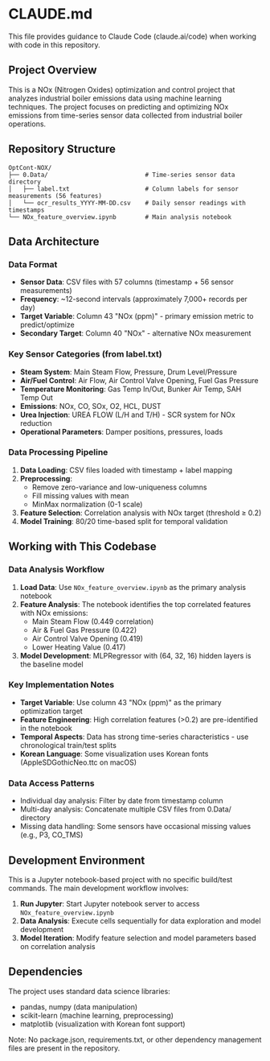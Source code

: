 # CLAUDE.md

This file provides guidance to Claude Code (claude.ai/code) when working with code in this repository.

## Project Overview

This is a NOx (Nitrogen Oxides) optimization and control project that analyzes industrial boiler emissions data using machine learning techniques. The project focuses on predicting and optimizing NOx emissions from time-series sensor data collected from industrial boiler operations.

## Repository Structure

```
OptCont-NOX/
├── 0.Data/                           # Time-series sensor data directory
│   ├── label.txt                     # Column labels for sensor measurements (56 features)
│   └── ocr_results_YYYY-MM-DD.csv    # Daily sensor readings with timestamps
└── NOx_feature_overview.ipynb        # Main analysis notebook
```

## Data Architecture

### Data Format
- **Sensor Data**: CSV files with 57 columns (timestamp + 56 sensor measurements)
- **Frequency**: ~12-second intervals (approximately 7,000+ records per day)
- **Target Variable**: Column 43 "NOx (ppm)" - primary emission metric to predict/optimize
- **Secondary Target**: Column 40 "NOx" - alternative NOx measurement

### Key Sensor Categories (from label.txt)
- **Steam System**: Main Steam Flow, Pressure, Drum Level/Pressure
- **Air/Fuel Control**: Air Flow, Air Control Valve Opening, Fuel Gas Pressure
- **Temperature Monitoring**: Gas Temp In/Out, Bunker Air Temp, SAH Temp Out
- **Emissions**: NOx, CO, SOx, O2, HCL, DUST
- **Urea Injection**: UREA FLOW (L/H and T/H) - SCR system for NOx reduction
- **Operational Parameters**: Damper positions, pressures, loads

### Data Processing Pipeline
1. **Data Loading**: CSV files loaded with timestamp + label mapping
2. **Preprocessing**: 
   - Remove zero-variance and low-uniqueness columns
   - Fill missing values with mean
   - MinMax normalization (0-1 scale)
3. **Feature Selection**: Correlation analysis with NOx target (threshold ≥ 0.2)
4. **Model Training**: 80/20 time-based split for temporal validation

## Working with This Codebase

### Data Analysis Workflow
1. **Load Data**: Use `NOx_feature_overview.ipynb` as the primary analysis notebook
2. **Feature Analysis**: The notebook identifies the top correlated features with NOx emissions:
   - Main Steam Flow (0.449 correlation)
   - Air & Fuel Gas Pressure (0.422)
   - Air Control Valve Opening (0.419)
   - Lower Heating Value (0.417)
3. **Model Development**: MLPRegressor with (64, 32, 16) hidden layers is the baseline model

### Key Implementation Notes
- **Target Variable**: Use column 43 "NOx (ppm)" as the primary optimization target
- **Feature Engineering**: High correlation features (>0.2) are pre-identified in the notebook
- **Temporal Aspects**: Data has strong time-series characteristics - use chronological train/test splits
- **Korean Language**: Some visualization uses Korean fonts (AppleSDGothicNeo.ttc on macOS)

### Data Access Patterns
- Individual day analysis: Filter by date from timestamp column
- Multi-day analysis: Concatenate multiple CSV files from 0.Data/ directory
- Missing data handling: Some sensors have occasional missing values (e.g., P3, CO_TMS)

## Development Environment

This is a Jupyter notebook-based project with no specific build/test commands. The main development workflow involves:

1. **Run Jupyter**: Start Jupyter notebook server to access `NOx_feature_overview.ipynb`
2. **Data Analysis**: Execute cells sequentially for data exploration and model development
3. **Model Iteration**: Modify feature selection and model parameters based on correlation analysis

## Dependencies

The project uses standard data science libraries:
- pandas, numpy (data manipulation)
- scikit-learn (machine learning, preprocessing)
- matplotlib (visualization with Korean font support)

Note: No package.json, requirements.txt, or other dependency management files are present in the repository.
